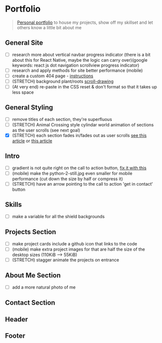 # Portfolio

> [Personal portfolio](https://peterlofland.com/) to house my projects, show off my skillset and let others know a little bit about me

## General Site

-   [ ] research more about vertical navbar progress indicator (there is a bit about this for React Native, maybe the logic can carry over)(google keywords: react js dot navigation scrollview progress indicator)
-   [ ] research and apply methods for site better performance (mobile)
-   [ ] create a custom 404 page - [instructions](https://docs.github.com/en/pages/getting-started-with-github-pages/creating-a-custom-404-page-for-your-github-pages-site)
-   [ ] (STRETCH) background plant/roots [scroll-drawing](https://css-tricks.com/scroll-drawing/)
-   [ ] (At very end) re-paste in the CSS reset & don't format so that it takes up less space

## General Styling

- [ ] remove titles of each section, they're superfluous 
-   [ ] (STRETCH) Animal Crossing style cylindar world animation of sections as the user scrolls (see next goal)
-   [x] (STRETCH) each section fades in/fades out as user scrolls [see this article](https://www.superhi.com/library/posts/how-to-add-web-design-elements-that-fade-in-and-out-on-scroll) or [this article](https://blog.hubspot.com/website/css-fade-in)

## Intro

-   [ ] gradient is not quite right on the call to action button, [fix it with this](https://www.youtube.com/watch?v=6atEig0UyTA)
-   [ ] (mobile) make the python-2-still.jpg even smaller for mobile performance (cut down the size by half or compress it)
-   [ ] (STRETCH) have an arrow pointing to the call to action 'get in contact' button

## Skills

-   [ ] make a variable for all the shield backgrounds

## Projects Section

- [ ] make project cards include a github icon that links to the code
-   [ ] (mobile) make extra project images for that are half the size of the desktop sizes (110KiB --> 55KiB)
-   [ ] (STRETCH) stagger animate the projects on entrance

## About Me Section

-   [ ] add a more natural photo of me

## Contact Section



## Header


## Footer
